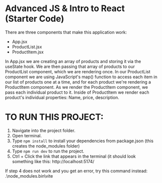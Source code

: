 # Advanced JS & Intro to React (Starter Code)

There are three components that make this application work:
- App.jsx
- ProductList.jsx
- ProductItem.jsx

In App.jsx we are creating an array of products and storing it via the useState hook. We are then passing that array of products to our ProductList component, which we are rendering once.
In our ProductList component we are using JavaScript's map() function to access each item in our list of products one at a time, and for each product we're rendering a ProductItem component.
As we render the ProductItem component, we pass each individual product to it. Inside of ProductItem we render each product's individual properties: Name, price, description.

# TO RUN THIS PROJECT:
1. Navigate into the project folder.
2. Open terminal.
3. Type ``npm install`` to install your dependencies from package.json (this creates the node_modules folder)
4. Type ``npm run dev`` to run the project.
5. Ctrl + Click the link that appears in the terminal (it should look something like this: http://localhost:5174/

If step 4 does not work and you get an error, try this command instead: .\node_modules\.bin\vite
